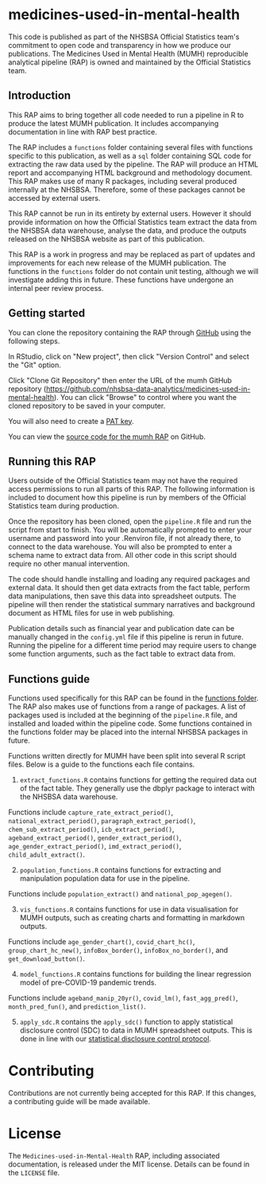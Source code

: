 # medicines-used-in-mental-health

This code is published as part of the NHSBSA Official Statistics team's commitment to open code and transparency in how we produce our publications. The Medicines Used in Mental Health (MUMH) reproducible analytical pipeline (RAP) is owned and maintained by the Official Statistics team.

## Introduction

This RAP aims to bring together all code needed to run a pipeline in R to produce the latest MUMH publication. It includes accompanying documentation in line with RAP best practice. 

The RAP includes a `functions` folder containing several files with functions specific to this publication, as well as a `sql` folder containing SQL code for extracting the raw data used by the pipeline. The RAP will produce an HTML report and accompanying HTML background and methodology document. This RAP makes use of many R packages, including several produced internally at the NHSBSA. Therefore, some of these packages cannot be accessed by external users. 

This RAP cannot be run in its entirety by external users. However it should provide information on how the Official Statistics team extract the data from the NHSBSA data warehouse, analyse the data, and produce the outputs released on the NHSBSA website as part of this publication.

This RAP is a work in progress and may be replaced as part of updates and improvements for each new release of the MUMH publication. The functions in the `functions` folder do not contain unit testing, although we will investigate adding this in future. These functions have undergone an internal peer review process.

## Getting started

You can clone the repository containing the RAP through [GitHub](https://github.com/) using the following steps.

In RStudio, click on "New project", then click "Version Control" and select the "Git" option.

Click "Clone Git Repository" then enter the URL of the mumh GitHub repository (https://github.com/nhsbsa-data-analytics/medicines-used-in-mental-health). You can click "Browse" to control where you want the cloned repository to be saved in your computer.

You will also need to create a [PAT key](https://docs.github.com/en/authentication/keeping-your-account-and-data-secure/managing-your-personal-access-tokens).

You can view the [source code for the mumh RAP](https://github.com/nhsbsa-data-analytics/medicines-used-in-mental-health) on GitHub.

## Running this RAP

Users outside of the Official Statistics team may not have the required access permissions to run all parts of this RAP. The following information is included to document how this pipeline is run by members of the Official Statistics team during production.

Once the repository has been cloned, open the `pipeline.R` file and run the script from start to finish. You will be automatically prompted to enter your username and password into your .Renviron file, if not already there, to connect to the data warehouse. You will also be prompted to enter a schema name to extract data from. All other code in this script should require no other manual intervention.

The code should handle installing and loading any required packages and external data. It should then get data extracts from the fact table, perform data manipulations, then save this data into spreadsheet outputs. The pipeline will then render the statistical summary narratives and background document as HTML files for use in web publishing.

Publication details such as financial year and publication date can be manually changed in the `config.yml` file if this pipeline is rerun in future. Running the pipeline for a different time period may require users to change some function arguments, such as the fact table to extract data from.

## Functions guide

Functions used specifically for this RAP can be found in the [functions folder](https://github.com/nhsbsa-data-analytics/medicines-used-in-mental-health/tree/main/functions). The RAP also makes use of functions from a range of packages. A list of packages used is included at the beginning of the `pipeline.R` file, and installed and loaded within the pipeline code. Some functions contained in the functions folder may be placed into the internal NHSBSA packages in future.

Functions written directly for MUMH have been split into several R script files. Below is a guide to the functions each file contains.

1. `extract_functions.R` contains functions for getting the required data out of the fact table. They generally use the dbplyr package to interact with the NHSBSA data warehouse. 

Functions include `capture_rate_extract_period()`, `national_extract_period()`, `paragraph_extract_period()`, `chem_sub_extract_period()`, `icb_extract_period()`, `ageband_extract_period()`, `gender_extract_period()`, `age_gender_extract_period()`, `imd_extract_period()`, `child_adult_extract()`.

2. `population_functions.R` contains functions for extracting and manipulation population data for use in the pipeline.

Functions include `population_extract()` and `national_pop_agegen()`.

3. `vis_functions.R` contains functions for use in data visualisation for MUMH outputs, such as creating charts and formatting in markdown outputs. 

Functions include `age_gender_chart()`, `covid_chart_hc()`, `group_chart_hc_new()`, `infoBox_border()`, `infoBox_no_border()`, and `get_download_button()`.

4. `model_functions.R` contains functions for building the linear regression model of pre-COVID-19 pandemic trends.

Functions include `ageband_manip_20yr()`, `covid_lm()`, `fast_agg_pred()`, `month_pred_fun()`, and `prediction_list()`.

5. `apply_sdc.R` contains the `apply_sdc()` function to apply statistical disclosure control (SDC) to data in MUMH spreadsheet outputs. This is done in line with our [statistical disclosure control protocol](https://www.nhsbsa.nhs.uk/policies-and-procedures). 


# Contributing

Contributions are not currently being accepted for this RAP. If this changes, a contributing guide will be made available.

# License

The `Medicines-used-in-Mental-Health` RAP, including associated documentation, is released under the MIT license. Details can be found in the `LICENSE` file.
